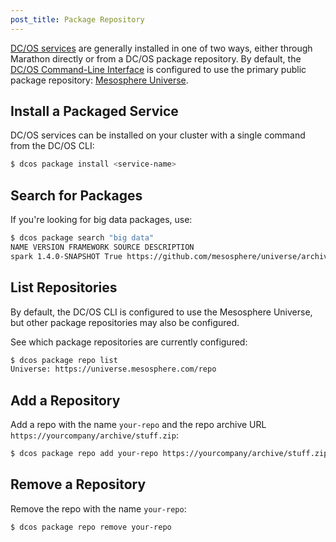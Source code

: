 ```yaml
---
post_title: Package Repository
---
```

<!-- This source repo for this topic is https://github.com/dcos/dcos-docs -->
[DC/OS services][1] are generally installed in one of two ways, either through Marathon directly or from a DC/OS package repository. By default, the [DC/OS Command-Line Interface][2] is configured to use the primary public package repository: [Mesosphere Universe][1].

## Install a Packaged Service

DC/OS services can be installed on your cluster with a single command from the DC/OS CLI:

```bash
$ dcos package install <service-name>
```

## Search for Packages

If you're looking for big data packages, use:

```bash
$ dcos package search "big data"
NAME VERSION FRAMEWORK SOURCE DESCRIPTION
spark 1.4.0-SNAPSHOT True https://github.com/mesosphere/universe/archive/version-1.x.zip Spark is a fast and general cluster computing system for Big Data
```

## List Repositories

By default, the DC/OS CLI is configured to use the Mesosphere Universe, but other package repositories may also be configured.

See which package repositories are currently configured:

```bash
$ dcos package repo list
Universe: https://universe.mesosphere.com/repo
```

## Add a Repository

Add a repo with the name `your-repo` and the repo archive URL `https://yourcompany/archive/stuff.zip`:

```bash
$ dcos package repo add your-repo https://yourcompany/archive/stuff.zip
```

## Remove a Repository

Remove the repo with the name `your-repo`:

```bash
$ dcos package repo remove your-repo
```

 [1]: /docs/1.7/usage/services/
 [2]: /docs/1.7/usage/cli/
